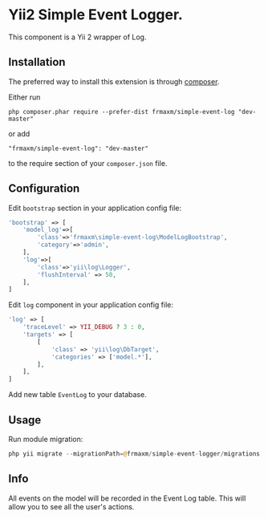 Yii2 Simple Event Logger.
==================
This component  is a Yii 2 wrapper of Log.

Installation
------------

The preferred way to install this extension is through [composer](http://getcomposer.org/download/).

Either run

```
php composer.phar require --prefer-dist frmaxm/simple-event-log "dev-master"
```

or add

```
"frmaxm/simple-event-log": "dev-master"
```

to the require section of your `composer.json` file.

Configuration
-------------

Edit `bootstrap` section in your application config file:

```php
'bootstrap' => [
    'model_log'=>[
        'class'=>'frmaxm\simple-event-log\ModelLogBootstrap',
        'category'=>'admin',
    ],
    'log'=>[
        'class'=>'yii\log\Logger',
        'flushInterval' => 50,
    ],
]
```

Edit `log` component in your application config file:

```php
'log' => [
    'traceLevel' => YII_DEBUG ? 3 : 0,
    'targets' => [
        [
            'class' => 'yii\log\DbTarget',
            'categories' => ['model.*'],
        ],
    ],
]
```

Add new table `EventLog` to your database.

Usage
-----

Run module migration:

```php
php yii migrate --migrationPath=@frmaxm/simple-event-logger/migrations
```

Info
----
All events on the model will be recorded in the Event Log table.
This will allow you to see all the user's actions.

